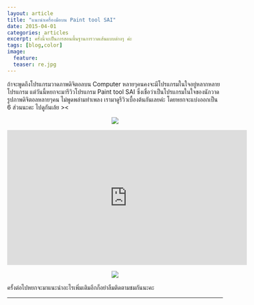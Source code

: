 ```yaml
---
layout: article
title: "แนะนำเครื่องมือบน Paint tool SAI"
date: 2015-04-01
categories: articles
excerpt: ครั้งนี้จะเป็นการสอนพื้นฐานการวาดเส้นแบบต่างๆ ค่ะ
tags: [blog,color]
image:
  feature: 
  teaser: re.jpg
---
```


ถ้าจะพูดถึงโปรแกรมวาดภาพดิจิตอลบน Computer หลายๆคนคงจะมีโปรแกรมในใจอยู่หลากหลายโปรแกรม แต่วันนี้หยกจะมารีวิวโปรแกรม Paint tool SAI ซึ่งเชื่อว่าเป็นโปรแกรมในใจของนักวาดรูปภาพดิจิตอลหลายๆคน ไม่พูดพล่ามทำเพลง เรามาดูรีวิวเบื้องต้นกันเลยค่ะ โดยหยกจะแบ่งออกเป็น 6 ส่วนนะคะ ไปดูกันเล้ย ><

<p><center><figure>
	<img src="http://i1291.photobucket.com/albums/b559/mooyokii/thd_zpscdewcy32.jpg">
</figure></center></p>

<center><iframe width="560" height="315" src="https://www.youtube.com/embed/OKN7eeNYHho" frameborder="0" allowfullscreen></iframe></center>

<p><center><figure>
	<img src="http://i1291.photobucket.com/albums/b559/mooyokii/31-3-2558%200-52-17_zpsfourluho.jpg">
</figure></center></p>


ครั้งต่อไปหยกจะมาแนะนำอะไรเพิ่มเติมอีกก็อย่าลืมติดตามชมกันนะคะ 

----------
<div id="fb-root"></div>
<script>(function(d, s, id) {
  var js, fjs = d.getElementsByTagName(s)[0];
  if (d.getElementById(id)) return;
  js = d.createElement(s); js.id = id;
  js.src = "//connect.facebook.net/th_TH/sdk.js#xfbml=1&version=v2.3";
  fjs.parentNode.insertBefore(js, fjs);
}(document, 'script', 'facebook-jssdk'));</script>

<div class="fb-comments" data-href="http://www.elapaint.com/articles/reviewPainttoolsai/" data-numposts="5" data-colorscheme="light"></div>

<div id="fb-root"></div>
<script>(function(d, s, id) {
  var js, fjs = d.getElementsByTagName(s)[0];
  if (d.getElementById(id)) return;
  js = d.createElement(s); js.id = id;
  js.src = "//connect.facebook.net/th_TH/sdk.js#xfbml=1&version=v2.3";
  fjs.parentNode.insertBefore(js, fjs);
}(document, 'script', 'facebook-jssdk'));</script>

<div class="fb-like" data-href="http://www.elapaint.com/articles/reviewPainttoolsai/" data-layout="standard" data-action="like" data-show-faces="true" data-share="true"></div>


